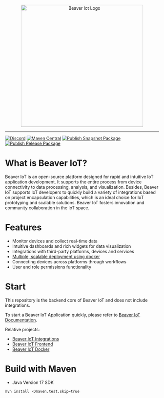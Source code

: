 <p align="center">
  <img alt="Beaver Iot Logo" width="400" src="beaver-iot.svg" />
</p>
<hr>

[![Discord](https://img.shields.io/discord/1270281746687983626.svg?label=Discord&logo=discord&colorB=7289da)](https://discord.gg/vNFxbwfErm)
[![Maven Central](https://img.shields.io/maven-central/v/com.milesight.beaveriot/beaver-iot.svg)](https://central.sonatype.com/search?q=beaver-iot&smo=true)
[![Publish Snapshot Package](https://github.com/Milesight-IoT/beaver-iot/actions/workflows/snapshot-publish.yml/badge.svg)](https://github.com/Milesight-IoT/beaver-iot/actions/workflows/snapshot-publish.yml)
[![Publish Release Package](https://github.com/Milesight-IoT/beaver-iot/actions/workflows/release-publish.yml/badge.svg)](https://github.com/Milesight-IoT/beaver-iot/actions/workflows/release-publish.yml)

# What is Beaver IoT?

Beaver IoT is an open-source platform designed for rapid and intuitive IoT application development. It supports the entire process from device connectivity to data processing, analysis, and visualization. Besides, Beaver IoT supports IoT developers to quickly build a variety of integrations based on project encapsulation capabilities, which is an ideal choice for IoT prototyping and scalable solutions. Beaver IoT fosters innovation and community collaboration in the IoT space.

# Features

- Monitor devices and collect real-time data
- Intuitive dashboards and rich widgets for data visualization
- Integrations with third-party platforms, devices and services
- [Multiple, scalable deployment using docker](https://www.milesight.com/beaver-iot/docs/user-guides/installation)
- Connecting devices across platforms through workflows
- User and role permissions functionality

# Start

This repository is the backend core of Beaver IoT and does not include integrations.

To start a Beaver IoT Application quickly, please refer to [Beaver IoT Documentation](https://www.milesight.com/beaver-iot/).

Relative projects:
* [Beaver IoT Integrations](https://github.com/Milesight-IoT/beaver-iot-integrations)
* [Beaver IoT Frontend](https://github.com/Milesight-IoT/beaver-iot-web)
* [Beaver IoT Docker](https://github.com/Milesight-IoT/beaver-iot-docker)

# Build with Maven

* Java Version 17 SDK
```
mvn install -Dmaven.test.skip=true
```


